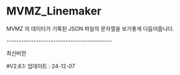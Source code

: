# MVMZ_Linemaker

MVMZ 의 데이터가 기록된 JSON 파일의 문자열을 보기좋게 다듬어줍니다.

<p>-------------------------------------------</p>
<p>최신버전</p>
<p>#V2.6.1: 업데이트 : 24-12-07</p>
